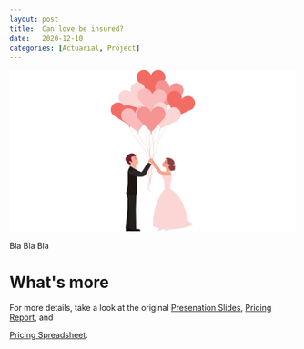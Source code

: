 ```yaml
---
layout: post
title:  Can love be insured?
date:   2020-12-10
categories: [Actuarial, Project]
---
```


![alt text](../images/article_images/2020-12-10-marriversary/cover.png)

Bla Bla Bla



# What's more

For more details, take a look at the original 
[Presenation Slides](https://actuarialcat.github.io/Marriversary/Final%20Presentation%20v4%20Public.pdf), 
[Pricing Report](https://actuarialcat.github.io/Marriversary/Real%20Report%20v7%20public.pdf), and 
<!---[Pricing Spreadsheet](https://actuarialcat.github.io/Marriversary/Pricing%20Spreadsheet%20v16.xlsm).   --->
[Pricing Spreadsheet](https://drive.google.com/file/d/1PVgg0NLdfVziXrestsnmAjp-ZEFk8WjP/view?usp=sharing).


